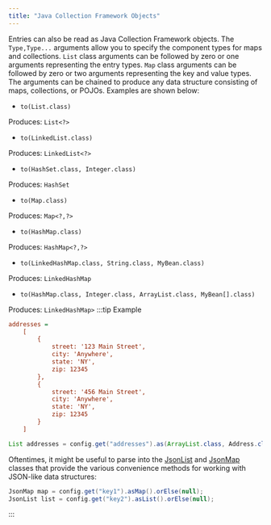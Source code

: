 ```yaml
---
title: "Java Collection Framework Objects"
---
```


Entries can also be read as Java Collection Framework objects.
The `Type,Type...` arguments allow you to specify the component types for maps and collections.
`List` class arguments can be followed by zero or one arguments representing the entry types.
`Map` class arguments can be followed by zero or two arguments representing the key and value types.
The arguments can be chained to produce any data structure consisting of maps, collections, or POJOs.
Examples are shown below:
- `to(List.class)`

Produces: `List<?>`
- `to(LinkedList.class)`

Produces: `LinkedList<?>`
- `to(HashSet.class, Integer.class)`

Produces: `HashSet`
- `to(Map.class)`

Produces: `Map<?,?>`
- `to(HashMap.class)`

Produces: `HashMap<?,?>`
- `to(LinkedHashMap.class, String.class, MyBean.class)`

Produces: `LinkedHashMap`
- `to(HashMap.class, Integer.class, ArrayList.class, MyBean[].class)`

Produces: `LinkedHashMap>`
:::tip Example


```ini
addresses =
    [
        {
            street: '123 Main Street',
            city: 'Anywhere',
            state: 'NY',
            zip: 12345
        },
        {
            street: '456 Main Street',
            city: 'Anywhere',
            state: 'NY',
            zip: 12345
        }
    ]
```


```java
List addresses = config.get("addresses").as(ArrayList.class, Address.class).orElse(null);
```


Oftentimes, it might be useful to parse into the [JsonList]({{API_DOCS}}/org/apache/juneau/collections/JsonList.html) and [JsonMap]({{API_DOCS}}/org/apache/juneau/collections/JsonMap.html)
classes that provide the various convenience methods for working with JSON-like data structures:

```java
JsonMap map = config.get("key1").asMap().orElse(null);
JsonList list = config.get("key2").asList().orElse(null);

```

:::
